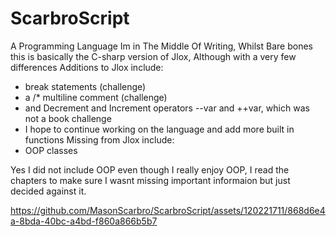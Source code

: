 # ScarbroScript
A Programming Language Im in The Middle Of Writing,
Whilst Bare bones this is basically the C-sharp version of Jlox, Although with a very few differences
Additions to Jlox include:
* break  statements (challenge)
* a /* multiline comment (challenge)
* and Decrement and Increment operators --var and ++var, which was not a book challenge
* I hope to continue working on the language and add more built in functions 
Missing from Jlox include:
* OOP classes 

Yes I did not include OOP even though I really enjoy OOP, I read the chapters to make sure I wasnt missing important informaion but just decided against it.

https://github.com/MasonScarbro/ScarbroScript/assets/120221711/868d6e4a-8bda-40bc-a4bd-f860a866b5b7